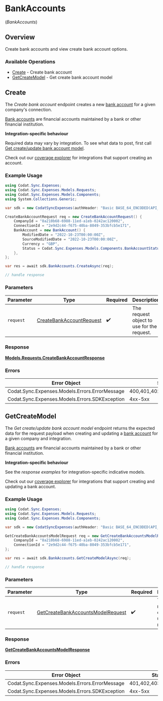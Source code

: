 # BankAccounts
(*BankAccounts*)

## Overview

Create bank accounts and view create bank account options.

### Available Operations

* [Create](#create) - Create bank account
* [GetCreateModel](#getcreatemodel) - Get create bank account model

## Create

The *Create bank account* endpoint creates a new [bank account](https://docs.codat.io/sync-for-expenses-api#/schemas/BankAccount) for a given company's connection.

[Bank accounts](https://docs.codat.io/sync-for-expenses-api#/schemas/BankAccount) are financial accounts maintained by a bank or other financial institution.

**Integration-specific behaviour**

Required data may vary by integration. To see what data to post, first call [Get create/update bank account model](https://docs.codat.io/sync-for-expenses-api#/operations/get-create-update-bankAccounts-model).

Check out our [coverage explorer](https://knowledge.codat.io/supported-features/accounting?view=tab-by-data-type&dataType=bankAccounts) for integrations that support creating an account.

### Example Usage

```csharp
using Codat.Sync.Expenses;
using Codat.Sync.Expenses.Models.Requests;
using Codat.Sync.Expenses.Models.Components;
using System.Collections.Generic;

var sdk = new CodatSyncExpenses(authHeader: "Basic BASE_64_ENCODED(API_KEY)");

CreateBankAccountRequest req = new CreateBankAccountRequest() {
    CompanyId = "8a210b68-6988-11ed-a1eb-0242ac120002",
    ConnectionId = "2e9d2c44-f675-40ba-8049-353bfcb5e171",
    BankAccount = new BankAccount() {
        ModifiedDate = "2022-10-23T00:00:00Z",
        SourceModifiedDate = "2022-10-23T00:00:00Z",
        Currency = "GBP",
        Status = Codat.Sync.Expenses.Models.Components.BankAccountStatus.Active,
    },
};

var res = await sdk.BankAccounts.CreateAsync(req);

// handle response
```

### Parameters

| Parameter                                                                     | Type                                                                          | Required                                                                      | Description                                                                   |
| ----------------------------------------------------------------------------- | ----------------------------------------------------------------------------- | ----------------------------------------------------------------------------- | ----------------------------------------------------------------------------- |
| `request`                                                                     | [CreateBankAccountRequest](../../Models/Requests/CreateBankAccountRequest.md) | :heavy_check_mark:                                                            | The request object to use for the request.                                    |

### Response

**[Models.Requests.CreateBankAccountResponse](../../Models/Requests/CreateBankAccountResponse.md)**

### Errors

| Error Object                                   | Status Code                                    | Content Type                                   |
| ---------------------------------------------- | ---------------------------------------------- | ---------------------------------------------- |
| Codat.Sync.Expenses.Models.Errors.ErrorMessage | 400,401,402,403,404,429,500,503                | application/json                               |
| Codat.Sync.Expenses.Models.Errors.SDKException | 4xx-5xx                                        | */*                                            |


## GetCreateModel

The *Get create/update bank account model* endpoint returns the expected data for the request payload when creating and updating a [bank account](https://docs.codat.io/sync-for-expenses-api#/schemas/BankAccount) for a given company and integration.

[Bank accounts](https://docs.codat.io/sync-for-expenses-api#/schemas/BankAccount) are financial accounts maintained by a bank or other financial institution.

**Integration-specific behaviour**

See the *response examples* for integration-specific indicative models.

Check out our [coverage explorer](https://knowledge.codat.io/supported-features/accounting?view=tab-by-data-type&dataType=bankAccounts) for integrations that support creating and updating a bank account.


### Example Usage

```csharp
using Codat.Sync.Expenses;
using Codat.Sync.Expenses.Models.Requests;
using Codat.Sync.Expenses.Models.Components;

var sdk = new CodatSyncExpenses(authHeader: "Basic BASE_64_ENCODED(API_KEY)");

GetCreateBankAccountsModelRequest req = new GetCreateBankAccountsModelRequest() {
    CompanyId = "8a210b68-6988-11ed-a1eb-0242ac120002",
    ConnectionId = "2e9d2c44-f675-40ba-8049-353bfcb5e171",
};

var res = await sdk.BankAccounts.GetCreateModelAsync(req);

// handle response
```

### Parameters

| Parameter                                                                                       | Type                                                                                            | Required                                                                                        | Description                                                                                     |
| ----------------------------------------------------------------------------------------------- | ----------------------------------------------------------------------------------------------- | ----------------------------------------------------------------------------------------------- | ----------------------------------------------------------------------------------------------- |
| `request`                                                                                       | [GetCreateBankAccountsModelRequest](../../Models/Requests/GetCreateBankAccountsModelRequest.md) | :heavy_check_mark:                                                                              | The request object to use for the request.                                                      |

### Response

**[GetCreateBankAccountsModelResponse](../../Models/Requests/GetCreateBankAccountsModelResponse.md)**

### Errors

| Error Object                                   | Status Code                                    | Content Type                                   |
| ---------------------------------------------- | ---------------------------------------------- | ---------------------------------------------- |
| Codat.Sync.Expenses.Models.Errors.ErrorMessage | 401,402,403,404,429,500,503                    | application/json                               |
| Codat.Sync.Expenses.Models.Errors.SDKException | 4xx-5xx                                        | */*                                            |
